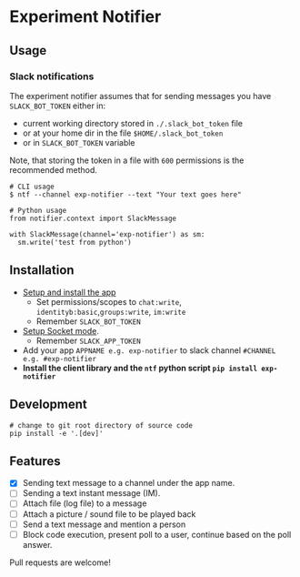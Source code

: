 # Experiment Notifier

## Usage 

### Slack notifications
The experiment notifier assumes that for sending messages you have `SLACK_BOT_TOKEN` either in:
- current working directory stored in `./.slack_bot_token` file
- or at your home dir in the file `$HOME/.slack_bot_token`
- or in `SLACK_BOT_TOKEN` variable

Note, that storing the token in a file with `600` permissions is the recommended method.

```
# CLI usage
$ ntf --channel exp-notifier --text "Your text goes here"
```

```
# Python usage
from notifier.context import SlackMessage

with SlackMessage(channel='exp-notifier') as sm:
  sm.write('test from python')
```

## Installation
- [Setup and install the app](https://api.slack.com/start/building/bolt-python#start)
  - Set permissions/scopes to `chat:write`, `identityb:basic`,`groups:write`, `im:write`
  - Remember `SLACK_BOT_TOKEN`
- [Setup Socket mode](https://api.slack.com/apis/connections/socket#sdks). 
  - Remember `SLACK_APP_TOKEN` 
- Add your app `APPNAME e.g. exp-notifier`  to slack channel `#CHANNEL e.g. #exp-notifier`
- **Install the client library and the `ntf` python script `pip install exp-notifier`**

## Development

```
# change to git root directory of source code
pip install -e '.[dev]'
```

## Features
- [x] Sending text message to a channel under the app name.
- [ ] Sending a text instant message (IM).
- [ ] Attach file (log file) to a message
- [ ] Attach a picture / sound file to be played back
- [ ] Send a text message and mention a person
- [ ] Block code execution, present poll to a user, continue based on the poll answer. 

Pull requests are welcome!
